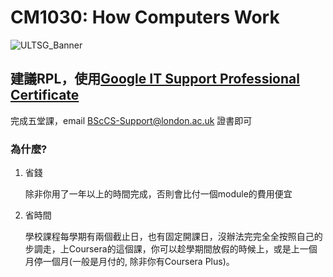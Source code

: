 # CM1030: How Computers Work

![ULTSG_Banner](https://user-images.githubusercontent.com/14081948/160753354-ee8de386-f666-4d3e-b1a6-7055819adabf.png)

## 建議RPL，使用[Google IT Support Professional Certificate](https://www.coursera.org/professional-certificates/google-it-support)

完成五堂課，email [BScCS-Support@london.ac.uk](mailto:BScCS-Support@london.ac.uk) 證書即可

### 為什麼?

1.  省錢
    
    除非你用了一年以上的時間完成，否則會比付一個module的費用便宜
    
2.  省時間
    
    學校課程每學期有兩個截止日，也有固定開課日，沒辦法完完全全按照自己的步調走，上Coursera的這個課，你可以趁學期間放假的時候上，或是上一個月停一個月(一般是月付的, 除非你有Coursera Plus)。
